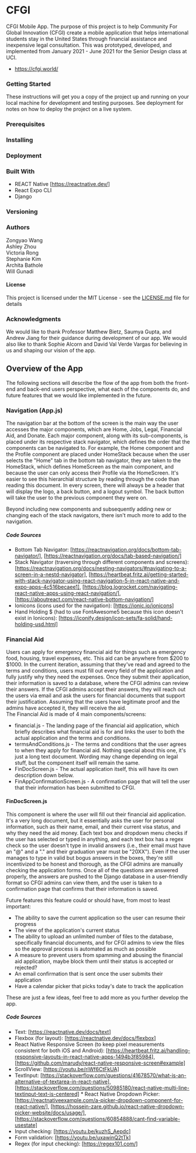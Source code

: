 # CFGI

CFGI Mobile App. The purpose of this project is to help Community For Global Innovation (CFGI) create a mobile application that helps international students stay in the United States through financial assistance and inexpensive legal consultation. This was prototyped, developed, and implemented from January 2021 - June 2021 for the Senior Design class at UCI. 
* https://cfgi.world/

### Getting Started
These instructions will get you a copy of the project up and running on your local machine for development and testing purposes. See deployment for notes on how to deploy the project on a live system.

### Prerequisites


### Installing


### Deployment


### Built With
* REACT Native [https://reactnative.dev/]
* React Expo CLI
* Django

### Versioning



### Authors
Zongyao Wang <br />
Ashley Zhou <br />
Victoria Rong <br />
Stephanie Kim <br />
Archita Bathole <br />
Will Gunadi <br />

#### License
This project is licensed under the MIT License - see the [LICENSE.md](LICENSE.md) file for details

### Acknowledgments
We would like to thank Professor Matthew Bietz, Saumya Gupta, and Andrew Jiang for their guidance during development of our app. We would also like to thank Sophie Alcorn and David Val Verde Vargas for believing in us and shaping our vision of the app. 


## Overview of the App
The following sections will describe the flow of the app from both the front-end and back-end users perspective, what each of the components do, and future features that we would like implemented in the future. 

### Navigation (App.js)
The navigation bar at the bottom of the screen is the main way the user accesses the major components, which are Home, Jobs, Legal, Financial Aid, and Donate. Each major component, along with its sub-components, is placed under its respective stack navigator, which defines the order that the components can be navigated to. For example, the Home component and the Profile component are placed under HomeStack because when the user selects the "Home" tab in the bottom tab navigator, they are taken to the HomeStack, which defines HomeScreen as the main component, and because the user can only access their Profile via the HomeScreen. It's easier to see this hierarchial structure by reading through the code than reading this document. In every screen, there will always be a header that will display the logo, a back button, and a logout symbol. The back button will take the user to the previous component they were on. <br/>

Beyond including new components and subsequently adding new or changing each of the stack navigators, there isn't much more to add to the navigation. 

##### Code Sources
* Bottom Tab Navigator: [https://reactnavigation.org/docs/bottom-tab-navigator/], [https://reactnavigation.org/docs/tab-based-navigation/]
* Stack Navigator (traversing through different components and screens): [https://reactnavigation.org/docs/nesting-navigators/#navigating-to-a-screen-in-a-nestd-navigator], [https://heartbeat.fritz.ai/getting-started-with-stack-navigator-using-react-navigation-5-in-react-native-and-expo-apps-4c516becaee1], [https://blog.logrocket.com/navigating-react-native-apps-using-react-navigation/], [https://aboutreact.com/react-native-bottom-navigation/]
* Ionicons (icons used for the navigation): [https://ionic.io/ionicons]
* Hand Holding $ (had to use FontAwesome5 because this icon doesn't exist in Ionicons): [https://iconify.design/icon-sets/fa-solid/hand-holding-usd.html]



### Financial Aid
Users can apply for emergency financial aid for things such as emergency food, housing, travel expenses, etc. This aid can be anywhere from $200 to $1000. In the current iteration, assuming that they've read and agreed to the terms and conditions, users must fill out every field of the application and fully justify why they need the expenses. Once they submit their application, their information is saved to a database, where the CFGI admins can review their answers. If the CFGI admins accept their answers, they will reach out the users via email and ask the users for financial documents that support their justification. Assuming that the users have legitimate proof and the admins have accepted it, they will receive the aid. <br/>
The Financial Aid is made of 4 main components/screens:
* financial.js - The landing page of the financial aid application, which briefly describes what financial aid is for and links the user to both the actual application and the terms and conditions.  
* termsAndConditions.js - The terms and conditions that the user agrees to when they apply for financial aid. Nothing special about this one, it's just a long text document. Wording may change depending on legal stuff, but the component itself will remain the same.  
* FinDocScreen.js - The actual application itself, this will have its own description down below. 
* FinAppConfirmationScreen.js - A confirmation page that will tell the user that their information has been submitted to CFGI. 

#### FinDocScreen.js
This component is where the user will fill out their financial aid application. It's a very long document, but it essentially asks the user for personal information, such as their name, email, and their current visa status, and why they need the aid money. Each text box and dropdown menu checks if the user has selected or typed in anything, and each text box has a regex check so the user doesn't type in invalid answers (i.e., their email must have an "@" and a "." and their graduation year must be "20XX"). Even if the user manages to type in valid but bogus answers in the boxes, they're still incentivized to be honest and thorough, as the CFGI admins are manually checking the application forms. Once all of the questions are answered properly, the answers are pushed to the Django database in a user-friendly format so CFGI admins can view them, and the user is taken to a confirmation page that confirms that their information is saved. <br/>

Future features this feature could or should have, from most to least important:
* The ability to save the current application so the user can resume their progress
* The view of the application's current status 
* The ability to upload an unlimited number of files to the database, specifically financial documents, and for CFGI admins to view the files so the approval process is automated as much as possible
* A measure to prevent users from spamming and abusing the financial aid application, maybe block them until their status is accepted or rejected?
* An email confirmation that is sent once the user submits their application
* Have a calendar picker that picks today's date to track the application <br/>

These are just a few ideas, feel free to add more as you further develop the app. <br/>

##### Code Sources
* Text: [https://reactnative.dev/docs/text]
* Flexbox (for layout): [https://reactnative.dev/docs/flexbox]
* React Native Responsive Screen (to keep pixel measurements consistent for both iOS and Android): [https://heartbeat.fritz.ai/handling-responsive-layouts-in-react-native-apps-1494b3f85984], [https://github.com/marudy/react-native-responsive-screen#example]
* ScrollView: [https://youtu.be/riWf6CtFkUA]
* TextInput: [https://stackoverflow.com/questions/41678570/what-is-an-alternative-of-textarea-in-react-native], [https://stackoverflow.com/questions/50985180/react-native-multi-line-textinput-text-is-centered] * React Native Dropdown Picker: [https://reactnativeexample.com/a-picker-dropdown-component-for-react-native/], [https://hossein-zare.github.io/react-native-dropdown-picker-website/docs/usage/], [https://stackoverflow.com/questions/60854888/cant-find-variable-usestate]
* Input checking: [https://youtu.be/kuzhS_Aepdc]
* Form validation: [https://youtu.be/uxawinQ2tTk]
* Regex (for input checking): [https://regex101.com/]


